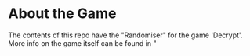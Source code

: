 # About the Game
The contents of this repo have the "Randomiser" for the game 'Decrypt'.
More info on the game itself can be found in "
